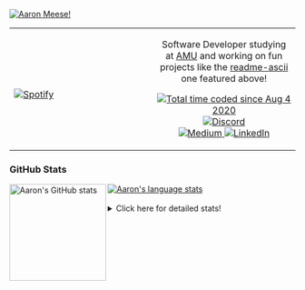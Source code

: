 [![Aaron Meese!](https://user-images.githubusercontent.com/17814535/88975338-a2aabf00-d27f-11ea-963f-8a19608716b4.png)](https://github.com/ajmeese7/readme-ascii "README ASCII")

<!-- Modified from project here: https://github.com/novatorem/novatorem -->
<table width="100%"> 
  <tr>
  <td width="50%">
      
&nbsp; <br> [![Spotify](https://ajmeese7.vercel.app/api/spotify)](https://open.spotify.com/user/ajmeese)

  </td>
  <td width="50%">
    <p align="center">
    Software Developer studying at <a href="https://www.amu.apus.edu/">AMU</a> and working on fun 
    projects like the <a href="https://github.com/ajmeese7/readme-ascii">readme-ascii</a> one featured above!
    </p>
    <p align="center">
      <a href="https://wakatime.com/@f726891d-3b02-46cd-9b60-e8c59f9e2b14">
        <img src="https://wakatime.com/badge/user/f726891d-3b02-46cd-9b60-e8c59f9e2b14.svg" alt="Total time coded since Aug 4 2020" title="WakaTime" />
      </a>
      <a href="http://link.aaronmeese.com/discord">
        <img src="https://img.shields.io/badge/discord-ajmeese7%234835-369?style=flat-square&logo=discord&logoColor=white&color=purple" alt="Discord" title="Discord">
      </a>
      <br />
      <a href="https://link.aaronmeese.com/medium">
        <img src="https://img.shields.io/badge/medium-ajmeese7-1DB954?style=flat-square&logo=medium&logoColor=white" alt="Medium" title="Medium">
      </a>
      <a href="https://link.aaronmeese.com/linkedin">
        <img src="https://img.shields.io/badge/linkedIn-aaronmeese-1DB954?style=flat-square&logo=linkedin&logoColor=white&color=blue" alt="LinkedIn" title="LinkedIn">
      </a>
    </p>
  </td>

</table>

[//]: <> (The `&nbsp;` is to have Aphelion take up more space)

### GitHub Stats ###

<a href="https://profile-summary-for-github.com/user/ajmeese7">
  <img align="left" height="170px" src="https://github-readme-stats.vercel.app/api?username=ajmeese7&show_icons=true&line_height=27&count_private=true" alt="Aaron's GitHub stats"/>
  <img src="https://github-readme-stats.vercel.app/api/top-langs/?username=ajmeese7&hide_langs_below=5&layout=compact" alt="Aaron's language stats"/>
</a>

<br />
<br />
<details>
<summary>Click here for detailed stats!</summary>

### :zap: Recent Activity
<!--START_SECTION:activity-->
1. 💪 Opened PR [#24](https://github.com/tholman/cursor-effects/pull/24) in [tholman/cursor-effects](https://github.com/tholman/cursor-effects)
2. ❗️ Opened issue [#23](https://github.com/tholman/cursor-effects/issues/23) in [tholman/cursor-effects](https://github.com/tholman/cursor-effects)
3. 💪 Opened PR [#1](https://github.com/ajmeese7/cursor-effects/pull/1) in [ajmeese7/cursor-effects](https://github.com/ajmeese7/cursor-effects)
4. ❗️ Opened issue [#96](https://github.com/meese-enterprises/meeseOS/issues/96) in [meese-enterprises/meeseOS](https://github.com/meese-enterprises/meeseOS)
5. ❗️ Opened issue [#95](https://github.com/meese-enterprises/meeseOS/issues/95) in [meese-enterprises/meeseOS](https://github.com/meese-enterprises/meeseOS)
<!--END_SECTION:activity-->

### 🧐 Waka Stats
<!--START_SECTION:waka-->
![Code Time](http://img.shields.io/badge/Code%20Time-1%2C131%20hrs%2027%20mins-blue)

**🐱 My GitHub Data** 

> 🏆 943 Contributions in the Year 2022
 > 
> 📦 197.9 kB Used in GitHub's Storage 
 > 
> 💼 Opted to Hire
 > 
> 📜 81 Public Repositories 
 > 
> 🔑 29 Private Repositories  
 > 
**I'm an Early 🐤** 

```text
🌞 Morning    185 commits    █████░░░░░░░░░░░░░░░░░░░░   21.34% 
🌆 Daytime    328 commits    █████████░░░░░░░░░░░░░░░░   37.83% 
🌃 Evening    343 commits    ██████████░░░░░░░░░░░░░░░   39.56% 
🌙 Night      11 commits     ░░░░░░░░░░░░░░░░░░░░░░░░░   1.27%

```
📅 **I'm Most Productive on Sunday** 

```text
Monday       122 commits    ███░░░░░░░░░░░░░░░░░░░░░░   14.07% 
Tuesday      128 commits    ███░░░░░░░░░░░░░░░░░░░░░░   14.76% 
Wednesday    105 commits    ███░░░░░░░░░░░░░░░░░░░░░░   12.11% 
Thursday     114 commits    ███░░░░░░░░░░░░░░░░░░░░░░   13.15% 
Friday       89 commits     ██░░░░░░░░░░░░░░░░░░░░░░░   10.27% 
Saturday     135 commits    ████░░░░░░░░░░░░░░░░░░░░░   15.57% 
Sunday       174 commits    █████░░░░░░░░░░░░░░░░░░░░   20.07%

```


📊 **This Week I Spent My Time On** 

```text
⌚︎ Time Zone: America/New_York

💬 Programming Languages: 
JavaScript               11 hrs 48 mins      ██████████░░░░░░░░░░░░░░░   40.3% 
Bash                     6 hrs 37 mins       █████░░░░░░░░░░░░░░░░░░░░   22.58% 
YAML                     4 hrs 28 mins       ███░░░░░░░░░░░░░░░░░░░░░░   15.28% 
Markdown                 3 hrs 12 mins       ██░░░░░░░░░░░░░░░░░░░░░░░   10.95% 
JSON                     2 hrs 29 mins       ██░░░░░░░░░░░░░░░░░░░░░░░   8.49%

🐱‍💻 Projects: 
aaronmeese.com           11 hrs 52 mins      ██████████░░░░░░░░░░░░░░░   40.51% 
github-action-push-to-ano6 hrs 40 mins       █████░░░░░░░░░░░░░░░░░░░░   22.76% 
esdoc2                   4 hrs 34 mins       ████░░░░░░░░░░░░░░░░░░░░░   15.59% 
meeseOS-manual           3 hrs 26 mins       ███░░░░░░░░░░░░░░░░░░░░░░   11.73% 
gitbook-action           54 mins             ░░░░░░░░░░░░░░░░░░░░░░░░░   3.09%

```

**I Mostly Code in JavaScript** 

```text
JavaScript               32 repos            ████████████░░░░░░░░░░░░░   49.23% 
HTML                     9 repos             ███░░░░░░░░░░░░░░░░░░░░░░   13.85% 
Python                   5 repos             ██░░░░░░░░░░░░░░░░░░░░░░░   7.69% 
Java                     4 repos             █░░░░░░░░░░░░░░░░░░░░░░░░   6.15% 
CSS                      3 repos             █░░░░░░░░░░░░░░░░░░░░░░░░   4.62%

```



 Last Updated on 10/07/2022 16:03:45 UTC
<!--END_SECTION:waka-->
</details>

